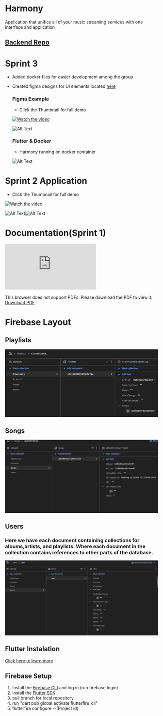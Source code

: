 # Harmony
Application that unifies all of your music streaming services with one interface and application
## [Backend Repo](https://github.com/hreed88/Harmony-Backend)

# Sprint 3
- Added docker files for easier development among the group
- Created figma designs for UI elements located [here](https://www.figma.com/design/n5rjdga4WZAQx89wpn3wYk/Harmony?node-id=0-1&p=f "figma")
  ### Figma Example
  - Click the Thumbnail for full demo
 
  [![Watch the video](https://encrypted-tbn0.gstatic.com/images?q=tbn:ANd9GcQgUuEAqofMyGsPNkrzu5z1ZClxWrnoA2Lhfg&s)](https://youtube.com/shorts/yiSObtaE4_A?feature=share) 

  ![Alt Text](https://drive.google.com/uc?id=1ifnWtoUFT6l9LHNNJQkTMhv0tqt-CDqY)


  ### Flutter & Docker
  - Harmony running on docker container
 
  ![Alt Text](https://drive.google.com/uc?id=1Ia8aCp3Vngtgf13HnzglHYUqIFD7QUgm)
  


# Sprint 2 Application
- Click the Thumbnail for full demo

[![Watch the video](https://i9.ytimg.com/vi/vt8k38zFdDc/mq2.jpg?sqp=CJj23b4G-oaymwEoCMACELQB8quKqQMcGADwAQH4AfQGgAKAD4oCDAgAEAEYPyBOKH8wDw==&rs=AOn4CLDLsl2JQyOJxze1pyO65F-d8HEMhQ)](https://youtube.com/shorts/vt8k38zFdDc?feature=share) 

![Alt Text](https://media2.giphy.com/media/v1.Y2lkPTc5MGI3NjExbWZuNWhwaTNqNG04OXRocWE0amJhb2g1d2VtZ2QzaDZsNGs5YTh4byZlcD12MV9pbnRlcm5hbF9naWZfYnlfaWQmY3Q9Zw/hhbnnHSjuRwyNUi6Cy/giphy.gif)![Alt Text](https://media1.giphy.com/media/v1.Y2lkPTc5MGI3NjExZm05MG8yeDQ2ZWw2MXdqeW4wMWhiaHpueGpvZnYyY2ZwdzhkYzBtOCZlcD12MV9pbnRlcm5hbF9naWZfYnlfaWQmY3Q9Zw/r7LFaCkoBcLXSJ4sJe/giphy.gif)


# Documentation(Sprint 1)
<object data="https://github.com/goobGoblin/Harmony/tree/main/docs/Agile Documentation.pdf" type="application/pdf" width="700px" height="700px">
    <embed src="https://github.com/goobGoblin/Harmony/tree/main/docs/Agile Documentation.pdf">
        <p>This browser does not support PDFs. Please download the PDF to view it: <a href="https://github.com/goobGoblin/Harmony/tree/main/docs/Agile Documentation.pdf">Download PDF</a>.</p>
    </embed>
</object>

# Firebase Layout

## Playlists
![alt text](/database_layout/playlists.png "Playlists")
## Songs
![alt text](/database_layout/Songs.png "songs")
## Users
### Here we have each document containing collections for albums,artists, and playlists. Where each document in the collection contains references to other parts of the database.
![alt text](/database_layout/users.png "users")



## Flutter Instalation
[Click here to learn more](https://docs.flutter.dev/get-started/install)

## Firebase Setup
1. Install the [Firebase CLI](https://firebase.google.com/docs/cli?hl=en&authuser=0#install_the_firebase_cli) and log in (run firebase login)
2. Install the [Flutter SDK](https://docs.flutter.dev/get-started/install)
3. pull branch for local repository
4. run "dart pub global activate flutterfire_cli"
5. flutterfire configure --(Project id)

